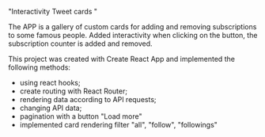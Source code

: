
"Interactivity Tweet cards "

The APP is a gallery of custom cards for adding and removing subscriptions to some famous people.
Added interactivity when clicking on the button, the subscription counter is added and removed.

This project was created with Create React App and implemented the following methods:
- using react hooks;
- create routing with React Router;
- rendering data according to API requests;
- changing API data;
- pagination with a button "Load more"
- implemented card rendering filter "all", "follow", "followings"